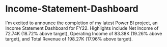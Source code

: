 # Income-Statement-Dashboard
I'm excited to announce the completion of my latest Power BI project, an Income Statement Dashboard for FY22. Highlights include Net Income of 72.74K (18.72% above target), Operating Income of 83.38K (19.26% above target), and Total Revenue of 198.27K (17.96% above target). 
